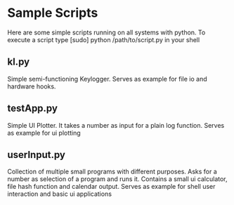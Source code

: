 # Sample Scripts

Here are some simple scripts running on all systems with python. To execute a script type [sudo] python /path/to/script.py in your shell

## kl.py
Simple semi-functioning Keylogger. Serves as example for file io and hardware hooks.

## testApp.py
Simple UI Plotter. It takes a number as input for a plain log function. Serves as example for ui plotting

## userInput.py
Collection of multiple small programs with different purposes. Asks for a number as selection of a program and runs it. Contains a small ui calculator, file hash function and calendar output. Serves as example for shell user interaction and basic ui applications
